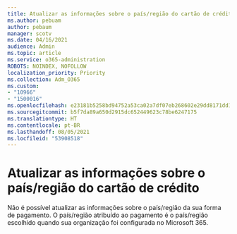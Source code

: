 ```yaml
---
title: Atualizar as informações sobre o país/região do cartão de crédito
ms.author: pebuam
author: pebaum
manager: scotv
ms.date: 04/16/2021
audience: Admin
ms.topic: article
ms.service: o365-administration
ROBOTS: NOINDEX, NOFOLLOW
localization_priority: Priority
ms.collection: Adm_O365
ms.custom:
- "10966"
- "1500016"
ms.openlocfilehash: e23181b5258bd94752a53ca02a7df07eb268602e29dd8171dd1a04f58a45b75f
ms.sourcegitcommit: b5f7da89a650d2915dc652449623c78be6247175
ms.translationtype: HT
ms.contentlocale: pt-BR
ms.lasthandoff: 08/05/2021
ms.locfileid: "53908518"
---
```

# <a name="update-credit-card-country-information"></a>Atualizar as informações sobre o país/região do cartão de crédito

Não é possível atualizar as informações sobre o país/região da sua forma de pagamento. O país/região atribuído ao pagamento é o país/região escolhido quando sua organização foi configurada no Microsoft 365. 